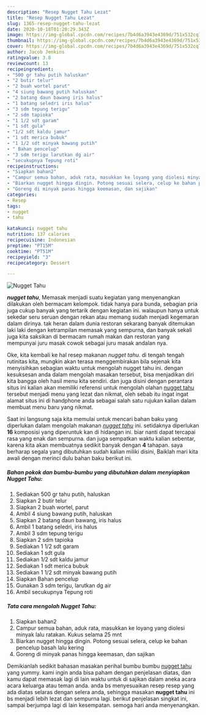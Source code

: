 ```yaml
---
description: "Resep Nugget Tahu Lezat"
title: "Resep Nugget Tahu Lezat"
slug: 1365-resep-nugget-tahu-lezat
date: 2020-10-18T01:20:29.343Z
image: https://img-global.cpcdn.com/recipes/7b4d6a3943e4369d/751x532cq70/nugget-tahu-foto-resep-utama.jpg
thumbnail: https://img-global.cpcdn.com/recipes/7b4d6a3943e4369d/751x532cq70/nugget-tahu-foto-resep-utama.jpg
cover: https://img-global.cpcdn.com/recipes/7b4d6a3943e4369d/751x532cq70/nugget-tahu-foto-resep-utama.jpg
author: Jacob Jenkins
ratingvalue: 3.8
reviewcount: 13
recipeingredient:
- "500 gr tahu putih haluskan"
- "2 butir telur"
- "2 buah wortel parut"
- "4 siung bawang putih haluskan"
- "2 batang daun bawang iris halus"
- "1 batang seledri iris halus"
- "3 sdm tepung terigu"
- "2 sdm tapioka"
- "1 1/2 sdt garam"
- "1 sdt gula"
- "1/2 sdt kaldu jamur"
- "1 sdt merica bubuk"
- "1 1/2 sdt minyak bawang putih"
- " Bahan pencelup"
- "3 sdm terigu larutkan dg air"
- "secukupnya Tepung roti"
recipeinstructions:
- "Siapkan bahan2"
- "Campur semua bahan, aduk rata, masukkan ke loyang yang diolesi minyak lalu ratakan. Kukus selama 25 mnt"
- "Biarkan nugget hingga dingin. Potong sesuai selera, celup ke bahan pencelup basah lalu kering"
- "Goreng di minyak panas hingga keemasan, dan sajikan"
categories:
- Resep
tags:
- nugget
- tahu

katakunci: nugget tahu 
nutrition: 137 calories
recipecuisine: Indonesian
preptime: "PT15M"
cooktime: "PT51M"
recipeyield: "3"
recipecategory: Dessert

---
```



![Nugget Tahu](https://img-global.cpcdn.com/recipes/7b4d6a3943e4369d/751x532cq70/nugget-tahu-foto-resep-utama.jpg)

<b><i>nugget tahu</i></b>, Memasak menjadi suatu kegiatan yang menyenangkan dilakukan oleh bermacam kelompok. tidak hanya para bunda, sebagian pria juga cukup banyak yang tertarik dengan kegiatan ini. walaupun hanya untuk sekedar seru seruan dengan rekan atau memang sudah menjadi kegemaran dalam dirinya. tak heran dalam dunia restoran sekarang banyak ditemukan laki laki dengan ketrampilan memasak yang sempurna, dan banyak sekali juga kita saksikan di bermacam rumah makan dan restoran yang mempunyai juru masak cowok sebagai juru masak andalan nya.



Oke, kita kembali ke hal resep makanan <i>nugget tahu</i>. di tengah tengah rutinitas kita, mungkin akan terasa menggembirakan bila sejenak kita menyisihkan sebagian waktu untuk mengolah nugget tahu ini. dengan kesuksesan anda dalam mengolah masakan tersebut, bisa menjadikan diri kita bangga oleh hasil menu kita sendiri. dan juga disini dengan perantara situs ini kalian akan memiliki referensi untuk mengolah olahan <u>nugget tahu</u> tersebut menjadi menu yang lezat dan nikmat, oleh sebab itu ingat ingat alamat situs ini di handphone anda sebagai salah satu rujukan kalian dalam membuat menu baru yang nikmat.


Saat ini langsung saja kita memulai untuk mencari bahan baku yang diperlukan dalam mengolah makanan <u><i>nugget tahu</i></u> ini. setidaknya diperlukan <b>16</b> komposisi yang diperuntuk kan di hidangan ini. biar nanti dapat tercapai rasa yang enak dan sempurna. dan juga sempatkan waktu kalian sebentar, karena kita akan membuatnya sedikit banyak dengan <b>4</b> tahapan. saya berharap segala yang dibutuhkan sudah kalian miliki disini, Baiklah mari kita awali dengan merinci dulu bahan baku berikut ini.

<!--inarticleads1-->

##### Bahan pokok dan bumbu-bumbu yang dibutuhkan dalam menyiapkan Nugget Tahu:

1. Sediakan 500 gr tahu putih, haluskan
1. Siapkan 2 butir telur
1. Siapkan 2 buah wortel, parut
1. Ambil 4 siung bawang putih, haluskan
1. Siapkan 2 batang daun bawang, iris halus
1. Ambil 1 batang seledri, iris halus
1. Ambil 3 sdm tepung terigu
1. Siapkan 2 sdm tapioka
1. Sediakan 1 1/2 sdt garam
1. Sediakan 1 sdt gula
1. Sediakan 1/2 sdt kaldu jamur
1. Sediakan 1 sdt merica bubuk
1. Sediakan 1 1/2 sdt minyak bawang putih
1. Siapkan  Bahan pencelup
1. Gunakan 3 sdm terigu, larutkan dg air
1. Ambil secukupnya Tepung roti




<!--inarticleads2-->

##### Tata cara mengolah Nugget Tahu:

1. Siapkan bahan2
1. Campur semua bahan, aduk rata, masukkan ke loyang yang diolesi minyak lalu ratakan. Kukus selama 25 mnt
1. Biarkan nugget hingga dingin. Potong sesuai selera, celup ke bahan pencelup basah lalu kering
1. Goreng di minyak panas hingga keemasan, dan sajikan




Demikianlah sedikit bahasan masakan perihal bumbu bumbu <u>nugget tahu</u> yang yummy. kami ingin anda bisa paham dengan penjelasan diatas, dan kamu dapat memasak lagi di lain waktu untuk di sajikan dalam aneka acara acara keluarga atau teman anda. anda bs menyesuaikan resep resep yang ada diatas selaras dengan selera anda, sehingga masakan <b>nugget tahu</b> ini bs menjadi lebih lezat dan sempurna lagi. berikut penjelasan singkat ini, sampai berjumpa lagi di lain kesempatan. semoga hari anda menyenangkan.
